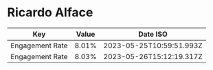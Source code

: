 # Ricardo Alface

| Key             | Value | Date ISO                 |
| --------------- | ----- | ------------------------ |
| Engagement Rate | 8.01% | 2023-05-25T10:59:51.993Z |
| Engagement Rate | 8.03% | 2023-05-26T15:12:19.317Z |